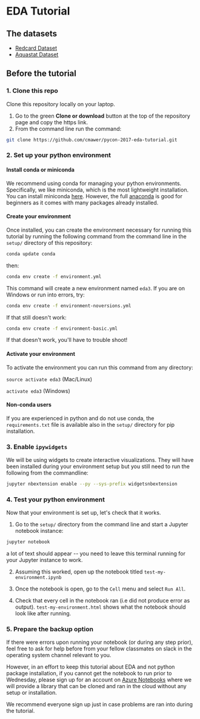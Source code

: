 # EDA Tutorial

## The datasets 

* [Redcard Dataset](https://osf.io/47tnc/)
* [Aquastat Dataset](http://www.fao.org/nr/water/aquastat/main/index.stm)

## Before the tutorial 

### 1. Clone this repo
Clone this repository locally on your laptop. 
1. Go to the green **Clone or download** button at the top of the repository page and copy the https link. 
2. From the command line run the command: 

```bash
git clone https://github.com/cmawer/pycon-2017-eda-tutorial.git
```

### 2. Set up your python environment 

#### Install conda or miniconda
We recommend using conda for managing your python environments. Specifically, we like miniconda, which is the most lightweight installation. You can install miniconda [here](https://conda.io/miniconda.html). However, the full [anaconda](https://www.continuum.io/downloads) is good for beginners as it comes with many packages already installed. 

#### Create your environment 

 Once installed, you can create the environment necessary for running this tutorial by running the following command from the command line in the `setup/` directory of this repository: 
 
```bash
conda update conda
```

then: 

```bash
conda env create -f environment.yml
```

 This command will create a new environment named `eda3`. If you are on Windows or run into errors, try:
 
 ```bash
 conda env create -f environment-noversions.yml
 ```
 
 If that still doesn't work:
  
 ```bash
 conda env create -f environment-basic.yml
 ```
 
 If that doesn't work, you'll have to trouble shoot! 
 
 #### Activate your environment
 To activate the environment you can run this command from any directory:
 
 `source activate eda3` (Mac/Linux)
 
 `activate eda3` (Windows)
 
 #### Non-conda users 
 

If you are experienced in python and do not use conda, the `requirements.txt` file is available also in the `setup/` directory for pip installation.
 
### 3. Enable `ipywidgets`

 We will be using widgets to create interactive visualizations. They will have been installed during your environment setup but you still need to run the following from the commandline: 
 
```bash
jupyter nbextension enable --py --sys-prefix widgetsnbextension
```
 
### 4. Test your python environment 
 
 Now that your environment is set up, let's check that it works. 
 
 1. Go to the `setup/` directory from the command line and start a Jupyter notebook instance: 
 
```bash
jupyter notebook
```

a lot of text should appear -- you need to leave this terminal running for your Jupyter instance to work.

 2. Assuming this worked, open up the notebook titled `test-my-environment.ipynb`

 3. Once the notebook is open, go to the `Cell` menu and select `Run All`. 
 
 4. Check that every cell in the notebook ran (i.e did not produce error as output). `test-my-environment.html` shows what the notebook should look like after running. 
 
### 5. Prepare the backup option

If there were errors upon running your notebook (or during any step prior), feel free to ask for help before from your fellow classmates on slack in the operating system channel relevant to you. 

However, in an effort to keep this tutorial about EDA and not python package installation, if you cannot get the notebook to run prior to Wednesday, please sign up for an account on [Azure Notebooks](https://notebooks.azure.com/) where we will provide a library that can be cloned and ran in the cloud without any setup or installation. 

We recommend everyone sign up just in case problems are ran into during the tutorial. 
